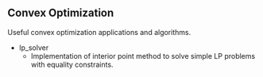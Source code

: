 ## Convex Optimization
Useful convex optimization applications and algorithms.

- lp_solver
	- Implementation of interior point method to solve simple LP problems with equality constraints.